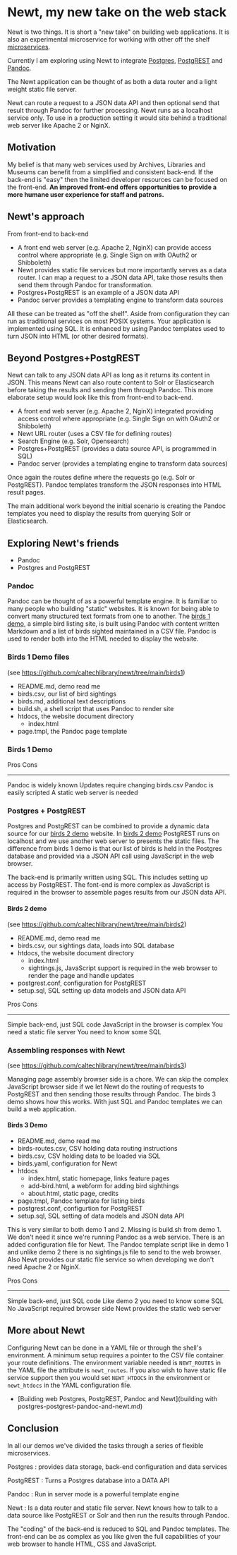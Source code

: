 
# Newt, my new take on the web stack

Newt is two things. It is short a "new take" on building web applications. It is also an experimental microservice for working with other off the shelf [microservices](https://en.wikipedia.org/wiki/Microservices). 

Currently I am exploring using Newt to integrate [Postgres](https://postgresql.org), [PostgREST](https://postgrest.org) and [Pandoc](https://pandoc.org). 

The Newt application can be thought of as both a data router and a light weight static file server.

Newt can route a request to a JSON data API and then optional send that result through Pandoc for further processing. Newt runs as a localhost service only. To use in a production setting it would site behind a traditional web server like Apache 2 or NginX.

## Motivation

My belief is that many web services used by Archives, Libraries and Museums can benefit from a simplified and consistent back-end. If the back-end is "easy" then the limited developer resources can be focused on the front-end. **An improved front-end offers opportunities to provide a more humane user experience for staff and patrons.** 

## Newt's approach

From front-end to back-end

- A front end web server (e.g. Apache 2, NginX) can provide access control where appropriate (e.g. Single Sign on with OAuth2 or Shibboleth)
- Newt provides static file services but more importantly serves as a data router. I can map a request to a JSON data API, take those results then send them through Pandoc for transformation.
- Postgres+PostgREST is an example of a JSON data API
- Pandoc server provides a templating engine to transform data sources

All these can be treated as "off the shelf". Aside from configuration they can run as traditional services on most POSIX systems.  Your application is implemented using SQL. It is enhanced by using Pandoc templates used to turn JSON into HTML (or other desired formats). 

## Beyond Postgres+PostgREST

Newt can talk to any JSON data API as long as it returns its content in JSON. This means Newt can also route content to Solr or Elasticsearch before taking the results and sending them through Pandoc. This more elaborate setup would look like this from front-end to back-end.

- A front end web server (e.g. Apache 2, NginX) integrated providing access control where appropriate (e.g. Single Sign on with OAuth2 or Shibboleth)
- Newt URL router (uses a CSV file for defining routes)
- Search Engine (e.g. Solr, Opensearch)
- Postgres+PostgREST (provides a data source API, is programmed in SQL)
- Pandoc server (provides a templating engine to transform data sources)

Once again the routes define where the requests go (e.g. Solr or PostgREST). Pandoc templates transform the JSON responses into HTML result pages.

The main additional work beyond the initial scenario is creating the Pandoc templates you need to display the results from querying Solr or Elasticsearch.


## Exploring Newt's friends

- Pandoc
- Postgres and PostgREST

### Pandoc

Pandoc can be thought of as a powerful template engine. It is familiar to many people who building "static" websites. It is known for being able to convert many structured text formats from one to another. The [birds 1 demo](birds1/), a simple bird listing site,  is built using Pandoc with content written Markdown and a list of birds sighted maintained in a CSV file. Pandoc is used to render both into the HTML needed to display the website.

### Birds 1 Demo files

(see <https://github.com/caltechlibrary/newt/tree/main/birds1>)

- README.md, demo read me
- birds.csv, our list of bird sightings
- birds.md, additional text descriptions
- build.sh, a shell script that uses Pandoc to render site
- htdocs, the website document directory
    - index.html
- page.tmpl, the Pandoc page template

### Birds 1 Demo

Pros                             Cons
-------------------------------- -----------------------------------
Pandoc is widely known           Updates require changing birds.csv
Pandoc is easily scripted        A static web server is needed

### Postgres + PostgREST

Postgres and PostgREST can be combined to provide a dynamic data source for our [birds 2 demo](birds2/) website. In [birds 2 demo](birds2/) PostgREST runs on localhost and we use another web server to presents the static files. The difference from birds 1 demo is that our list of birds is held in the Postgres database and provided via a JSON API call using JavaScript in the web browser.

The back-end is primarily written using SQL. This includes setting up access by PostgREST. The font-end is more complex as JavaScript is required in the browser to assemble pages results from our JSON data API.

#### Birds 2 demo

(see <https://github.com/caltechlibrary/newt/tree/main/birds2>)

- README.md, demo read me
- birds.csv, our sightings data, loads into SQL database
- htdocs, the website document directory
    - index.html
    - sightings.js, JavaScript support is required in the web browser to render the page and handle updates
- postgrest.conf, configuration for PostgREST
- setup.sql, SQL setting up data models and JSON data API

Pros                              Cons
--------------------------------  ------------------------------------
Simple back-end, just SQL code    JavaScript in the browser is complex
                                  You need a static file server
                                  You need to know some SQL


### Assembling responses with Newt

(see <https://github.com/caltechlibrary/newt/tree/main/birds3>)

Managing page assembly browser side is a chore. We can skip the complex JavaScript browser side if we let Newt do the routing of requests to PostgREST and then sending those results through Pandoc. The birds 3 demo shows how this works. With just SQL and Pandoc templates we can build a web application.

#### Birds 3 Demo

- README.md, demo read me
- birds-routes.csv, CSV holding data routing instructions
- birds.csv, CSV holding data to be loaded via SQL
- birds.yaml, configuration for Newt
- htdocs
    - index.html, static homepage, links feature pages
    - add-bird.html, a webform for adding bird sighthings
    - about.html, static page, credits
- page.tmpl, Pandoc template for listing birds
- postgrest.conf, configurtion for PostgREST
- setup.sql, SQL setting of data models and JSON data API

This is very similar to both demo 1 and 2. Missing is build.sh from
demo 1. We don't need it since we're running Pandoc as a web service.
There is an added configuration file for Newt. The Pandoc template
script like in demo 1 and unlike demo 2 there is no sightings.js file to
send to the web browser. Also Newt provides our static file service so when developing  we don't need Apache 2 or NginX.

Pros                                 Cons
-----------------------------------  ------------------------------------
Simple back-end, just SQL code       Like demo 2 you need to know some SQL
No JavaScript required browser side
Newt provides the static web server

## More about Newt

Configuring Newt can be done in a YAML file or through the shell's environment. A minimum setup requires a pointer to the CSV file container your route definitions. The environment variable needed is `NEWT_ROUTES` in the YAML file the attribute is `newt_routes`. If you also wish to have static file service support then you would set `NEWT_HTDOCS` in the environment or `newt_htdocs` in the YAML configuration file. 

- [Building web Postgres, PostgREST, Pandoc and Newt](building with postgres-postgrest-pandoc-and-newt.md)

## Conclusion

In all our demos we've divided the tasks through a series of flexible microservices.

Postgres
: provides data storage, back-end configuration and data services

PostgREST
: Turns a Postgres database into a DATA API

Pandoc
: Run in server mode is a powerful template engine

Newt
: Is a data router and static file server. Newt knows how to talk to a data source like PostgREST or Solr and then run the results through Pandoc.

The "coding" of the back-end is reduced to SQL and Pandoc templates. The front-end can be as complex as you like given the full capabilities of your web browser to handle HTML, CSS and JavaScript.

